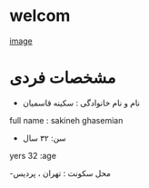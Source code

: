 # welcom

[image](src)

# مشخصات فردی 

 - نام و نام خانوادگی : سکینه قاسمیان 

 full name : sakineh ghasemian 
 
 -  سن: ۳۲ سال
  
  yers 32 :age
 
  -محل سکونت : تهران ، پردیس
 
 
